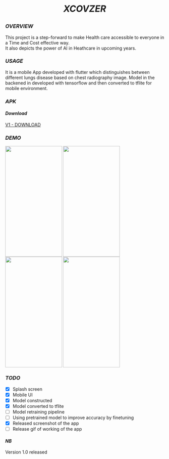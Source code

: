 # <p align= "center"> *XCOVZER*</p>
### *OVERVIEW*
This project is a step-forward to make Health care accessible to everyone in a Time and Cost effective way. <br>
It also depicts the power of AI in Heathcare in upcoming years.<br>

### *USAGE*
It is a mobile App developed with flutter which distinguishes between different lungs disease based on chest radiography image. Model in the backened in developed with tensorflow and then converted to tflite for mobile environment.

### *APK*
#### *Download*
[V1 - DOWNLOAD](https://drive.google.com/file/d/1OPTepxGhO8btTJUKfg4xBUuSY_8eoNuJ/view?usp=sharing)

### *DEMO*
<img align="left" src="https://user-images.githubusercontent.com/36896102/127893719-fdccffec-7505-446c-89b8-d8342f03d555.png" height="350" width="180"/>
<img align="left" src="https://user-images.githubusercontent.com/36896102/127893790-26936c24-45a9-4621-aecd-5498ae3c9010.png" height="350" width="180"/>
<img align="left" src="https://user-images.githubusercontent.com/36896102/127893833-20847e08-4307-4466-89f8-081f3ce7bf39.png" height="350" width="180"/>
<img align="center" src="https://user-images.githubusercontent.com/36896102/127893873-26f1fb9f-1c8e-47ef-bc8e-62c68c430466.png" height="350" width="180"/>


### *TODO*
* [x] Splash screen 
* [x] Mobile UI
* [x] Model constructed
* [x] Model converted to tflite
* [ ] Model retraining pipeline
* [ ] Using pretrained model to improve accuracy by finetuning
* [x] Released screenshot of the app
* [ ] Release gif of working of the app

#### *NB*
Version 1.0 released 

